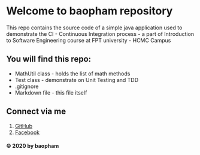 # Welcome to baopham repository
This repo contains the source code of a simple java application used to demonstrate the CI - Continuous Integration process - a part of Introduction to Software Engineering course at FPT university - HCMC Campus


## You will find this repo:
* MathUtil class - holds the list of math methods
* Test class - demonstrate on Unit Testing and TDD
* .gitignore
* Markdown file - this file itself

## Connect via me
1. [GitHub](https://github.com/baopham101)
2. [Facebook](http://facebook.com)


#### © 2020 by baopham